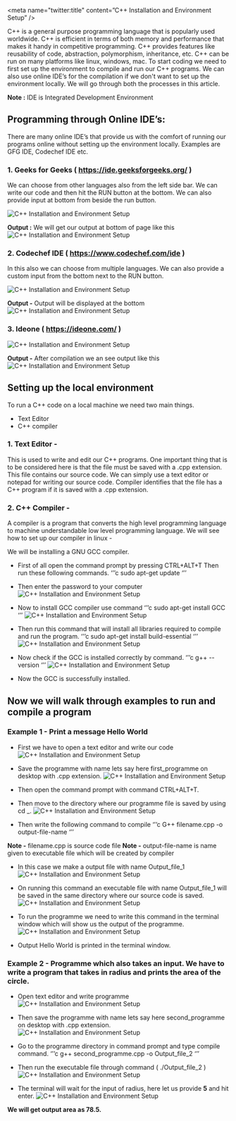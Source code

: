 
<meta name="twitter:title" content=”C++ Installation and Environment Setup” />


C++ is a general purpose programming language that is popularly used worldwide. C++ is efficient in terms of both memory and performance that makes it handy in competitive programming. C++ provides features like reusability of code, abstraction, polymorphism, inheritance, etc.
C++ can be run on many platforms like linux, windows, mac.
To start coding we need to first set up the environment to compile and run our C++ programs. We can also use online IDE’s for the compilation if we don't want to set up the environment locally. We will go through both the processes in this article.

**Note :** IDE is Integrated Development Environment

## Programming through Online IDE’s:
There are many online IDE’s that provide us with the comfort of running our programs online without setting up the environment locally. Examples are GFG IDE, Codechef IDE etc.

### 1. Geeks for Geeks ( https://ide.geeksforgeeks.org/ )
We can choose from other languages also from the left side bar. We can write our code and then hit the RUN button at the bottom. We can also provide input at bottom from beside the run button.

![C++ Installation and Environment Setup](/images/cplusplus/1_GFG_IDE.png "GFG")

**Output :** We will get our output at bottom of page like this
![C++ Installation and Environment Setup](/images/cplusplus/2_GFG_Output.png "GFG")


### 2. Codechef IDE ( https://www.codechef.com/ide )
In this also we can choose from multiple languages. We can also provide a custom input from the bottom next to the RUN button.

![C++ Installation and Environment Setup](/images/cplusplus/3_Codechef_IDE.png "Codechef")

**Output -** Output will be displayed at the bottom 
![C++ Installation and Environment Setup](/images/cplusplus/4_Codechef_output.png "Codechef")


### 3. Ideone ( https://ideone.com/ )

![C++ Installation and Environment Setup](/images/cplusplus/5_Ideone_IDE.png "Ideone")

**Output -** After compilation we an see output like this
![C++ Installation and Environment Setup](/images/cplusplus/6_Ideone_output.png "Ideone")


## Setting up the local environment 
To run a C++ code on a local machine we need two main things. 
- Text Editor 
- C++ compiler

### 1. Text Editor - 
This is used to write and edit our C++ programs. One important thing that is to be considered here is that the file must be saved with a .cpp extension. This file contains our source code. We can simply use a text editor or notepad for writing our source code. Compiler identifies that the file has a C++ program if it is saved with a .cpp extension.

### 2. C++ Compiler - 
A compiler is a program that converts the high level programming language to machine understandable low level programming language. We will see how to set up our compiler in linux - 

We will be installing a GNU GCC compiler.

- First of all open the command prompt by pressing CTRL+ALT+T
Then run these following commands.
‘’’c
sudo apt-get update
‘’’
- Then enter the password to your computer
![C++ Installation and Environment Setup](/images/cplusplus/7_img.png "update")

- Now to install GCC compiler use command 
‘’’c
sudo apt-get install GCC
‘’’
![C++ Installation and Environment Setup](/images/cplusplus/8_img.png "install")

- Then run this command that will install all libraries required to compile and run the program.
‘’’c
sudo apt-get install build-essential
‘’’
![C++ Installation and Environment Setup](/images/cplusplus/9_img.png "build")


- Now check if the GCC is installed correctly by command.
‘’’c
g++ --version
‘’’
![C++ Installation and Environment Setup](/images/cplusplus/10_img.png "check")

- Now the GCC is successfully installed.


## Now we will walk through examples to run and compile a program

### Example 1 - Print a message Hello World

- First we have to open a text editor and write our code 
![C++ Installation and Environment Setup](/images/cplusplus/11_img.png "open")

- Save the programme with name lets say here first_programme on desktop with .cpp extension.
![C++ Installation and Environment Setup](/images/cplusplus/12_img.png "save")

- Then open the command prompt with command CTRL+ALT+T.

- Then move to the directory where our programme file is saved by using cd _.
![C++ Installation and Environment Setup](/images/cplusplus/13_img.png "move")

- Then write the following command to compile 
‘’’c
G++ filename.cpp -o output-file-name
‘’’

**Note -** filename.cpp is source code file
**Note -** output-file-name is name given to executable file which will be created by compiler

- In this case we make a output file with name Output_file_1
![C++ Installation and Environment Setup](/images/cplusplus/14_img.png "execute-file")

- On running this command an executable file with name Output_file_1 will be saved in the same directory where our source code is saved.
![C++ Installation and Environment Setup](/images/cplusplus/16_img.png "desktop")

- To run the programme we need to write this command in the terminal window which will show us the output of the programme.
![C++ Installation and Environment Setup](/images/cplusplus/15_img.png "output")

- Output Hello World is printed in the terminal window.


### Example 2 - Programme which also takes an input. We have to write a program that takes in radius and prints the area of the circle.

- Open text editor and write programme
![C++ Installation and Environment Setup](/images/cplusplus/17_img.png "text-2")

- Then save the programme with name lets say here second_programme on desktop with .cpp extension.
![C++ Installation and Environment Setup](/images/cplusplus/18_img.png "save-2")

- Go to the programme directory in command prompt and type compile command.
‘’’c
g++ second_programme.cpp -o Output_file_2
‘’’
- Then run the executable file through command ( ./Output_file_2 )
![C++ Installation and Environment Setup](/images/cplusplus/19_img.png "run-2")

- The terminal will wait for the input of radius, here let us provide **5** and hit enter.
![C++ Installation and Environment Setup](/images/cplusplus/20_img.png "final")

**We will get output area as 78.5.**








